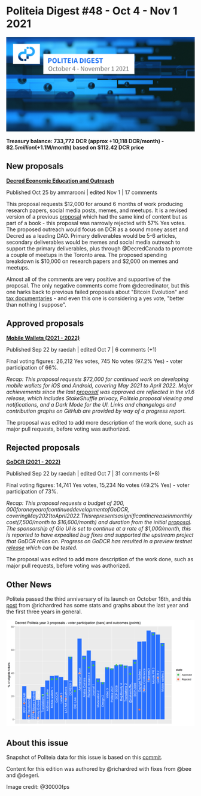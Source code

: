 # Politeia Digest #48 - Oct 4 - Nov 1 2021

![Image credit: @30000fps](img/issue048/048-title.png)

**Treasury balance: 733,772 DCR (approx +10,118 DCR/month) - $82.5 million (+$1.1M/month) based on $112.42 DCR price**

## New proposals

**[Decred Economic Education and Outreach](https://proposals.decred.org/record/c1f5b5c)**

Published Oct 25 by ammarooni | edited Nov 1 | 17 comments

This proposal requests $12,000 for around 6 months of work producing research papers, social media posts, memes, and meetups. It is a revised version of a previous [proposal](https://proposals.decred.org/proposals/9e1d644) which had the same kind of content but as part of a book - this proposal was narrowly rejected with 57% Yes votes. The proposed outreach would focus on DCR as a sound money asset and Decred as a leading DAO. Primary deliverables would be 5-6 articles, secondary deliverables would be memes and social media outreach to support the primary deliverables, plus through @DecredCanada to promote a couple of meetups in the Toronto area. The proposed spending breakdown is $10,000 on research papers and $2,000 on memes and meetups.

Almost all of the comments are very positive and supportive of the proposal. The only negative comments come from @decredinator, but this one harks back to previous failed proposals about "Bitcoin Evolution" and [tax documentaries](https://proposals.decred.org/record/ae609f1) - and even this one is considering a yes vote, "better than nothing I suppose".

## Approved proposals

**[Mobile Wallets (2021 - 2022)](https://proposals.decred.org/record/6db3c4e)**

Published Sep 22 by raedah | edited Oct 7 | 6 comments (+1)

Final voting figures: 26,212 Yes votes, 745 No votes (97.2% Yes) - voter participation of 66%.

*Recap: This proposal requests $72,000 for continued work on developing mobile wallets for iOS and Android, covering May 2021 to April 2022. Major achievements since the last [proposal](https://proposals.decred.org/proposals/bc499c9) was approved are reflected in the v1.6 release, which includes StakeShuffle privacy, Politeia proposal viewing and notifications, and a Dark Mode for the UI. Links and changelogs and contribution graphs on GitHub are provided by way of a progress report.*

The proposal was edited to add more description of the work done, such as major pull requests, before voting was authorized.

## Rejected proposals

**[GoDCR (2021 - 2022)](https://proposals.decred.org/record/f7d9fc8)**

Published Sep 22 by raedah | edited Oct 7 | 31 comments (+8)

Final voting figures: 14,741 Yes votes, 15,234 No votes (49.2% Yes) - voter participation of 73%.

*Recap: This proposal requests a budget of $200,000 for one year of continued development of GoDCR, covering May 2021 to April 2022. This represents a significant increase in monthly cost ($7,500/month to $16,600/month) and duration from the initial [proposal](https://proposals.decred.org/proposals/e5c8051). The sponsorship of Gio UI is set to continue at a rate of $1,000/month, this is reported to have expedited bug fixes and supported the upstream project that GoDCR relies on. Progress on GoDCR has resulted in a preview testnet [release](https://github.com/planetdecred/godcr/releases) which can be tested.*

The proposal was edited to add more description of the work done, such as major pull requests, before voting was authorized.

## Other News

Politeia passed the third anniversary of its launch on October 16th, and this [post](https://blockcommons.red/publication/politeia-at-3/) from @richardred has some stats and graphs about the last year and the first three years in general.

![](img/issue048/proposal-participation-and-approval-in-order.png)

## About this issue

Snapshot of Politeia data for this issue is based on this [commit]({link}).

Content for this edition was authored by @richardred with fixes from @bee and @degeri.

Image credit: @30000fps
